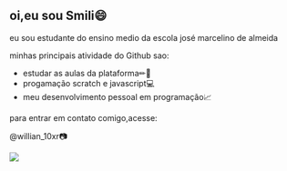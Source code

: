 ## oi,eu sou Smili😄

eu sou estudante do ensino medio da escola josé marcelino de almeida

minhas principais atividade do Github sao:

- estudar as aulas da plataforma✏📝
- progamação scratch e javascript💻
- meu desenvolvimento pessoal em programação📈

para entrar em contato comigo,acesse:

@willian_10xr📷

![](https://e1.pxfuel.com/desktop-wallpaper/95/108/desktop-wallpaper-proboscis-monkey-77843-proboscis-monkey.jpg)
